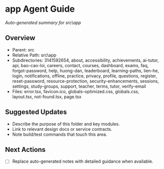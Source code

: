 ﻿# app Agent Guide
*Auto-generated summary for src\app*

## Overview
- Parent: src
- Relative Path: src\app
- Subdirectories: 3141592654, about, accessibility, achievements, ai-tutor, api, bao-cao-loi, careers, contact, courses, dashboard, exams, faq, forgot-password, help, huong-dan, leaderboard, learning-paths, lien-he, login, notifications, offline, practice, privacy, profile, questions, register, reset-password, resource-protection, security-enhancements, sessions, settings, study-groups, support, teacher, terms, tutor, verify-email
- Files: error.tsx, favicon.ico, globals-optimized.css, globals.css, layout.tsx, not-found.tsx, page.tsx

## Suggested Updates
- Describe the purpose of this folder and key modules.
- Link to relevant design docs or service contracts.
- Note build/test commands that touch this area.

## Next Actions
- [ ] Replace auto-generated notes with detailed guidance when available.
